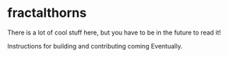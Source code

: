 # fractalthorns

There is a lot of cool stuff here, but you have to be in the future to read it!

Instructions for building and contributing coming Eventually.